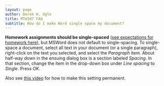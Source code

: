 ```yaml
---
layout: page
author: Derek H. Ogle
title: MTH107 FAQ
subtitle: How do I make Word single space my document?
---
```


**Homework assignments should be single-spaced** ([see expectations for homework here](../../hwformat)), but MSWord does not default to single-spacing.  To single-space a document, select all text in your document (or a single paragraph), right-click on the text you selected, and select the *Paragraph* item.  About half-way down in the ensuing dialog box is a section labeled *Spacing*.  In that section, change the item in the drop-down box under *Line spacing* to *Single*.  Press *OK*.

Also see [this video](https://www.youtube.com/watch?v=HBWm3oJ3b4k) for how to make this setting permanent.
